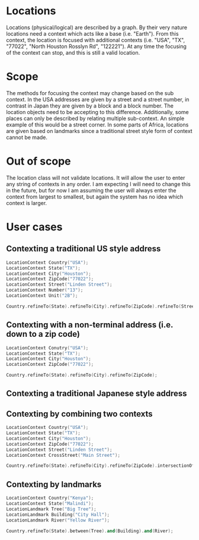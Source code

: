 # Locations
  Locations (physical/logical) are described by a graph. By their very nature locations need a context which acts like a base (i.e. "Earth"). From this context, the location is focused with additional contexts (i.e. "USA", "TX", "77022", "North Houston Rosslyn Rd", "122221"). At any time the focusing of the context can stop, and this is still a valid location.
# Scope
  The methods for focusing the context may change based on the sub context. In the USA addresses are given by a street and a street number, in contrast in Japan they are given by a block and a block number. The location objects need to be accepting to this difference.
  Additionally, some places can only be described by relating multiple sub-context. An simple example of this would be a street corner. In some parts of Africa, locations are given based on landmarks since a traditional street style form of context cannot be made.
# Out of scope
  The location class will not validate locations. It will allow the user to enter any string of contexts in any order. I am expecting I will need to change this in the future, but for now I am assuming the user will always enter the context from largest to smallest, but again the system has no idea which context is larger.
# User cases
## Contexting a traditional US style address
```c++
LocationContext Country("USA");
LocationContext State("TX");
LocationContext City("Houston");
LocationContext ZipCode("77022");
LocationContext Street("Linden Street");
LocationContext Number("13");
LocationContext Unit("2B");

Country.refineTo(State).refineTo(City).refineTo(ZipCode).refineTo(Street).refineTo(Number).refineTo(Unit);
```
## Contexting with a non-terminal address (i.e. down to a zip code)
```c++
LocationContext Conutry("USA");
LocationContext State("TX");
LocationContext City("Houston");
LocationContext ZipCode("77022");

Country.refineTo(State).refineTo(City).refineTo(ZipCode);
```
## Contexting a traditional Japanese style address
## Contexting by combining two contexts
```c++
LocationContext Country("USA");
LocationContext State("TX");
LocationContext City("Houston");
LocationContext ZipCode("77022");
LocationContext Street("Linden Street");
LocationContext CrossStreet("Main Street");

Country.refineTo(State).refineTo(City).refineTo(ZipCode).intersectionOf(Street).and(CrossStreet);
```
## Contexting by landmarks
```c++
LocationContext Country("Kenya");
LocationContext State("Malindi");
LocationLandmark Tree("Big Tree");
LocationLandmark Building("City Hall");
LocationLandmark River("Yellow River");

Country.refineTo(State).between(Tree).and(Building).and(River);
```
